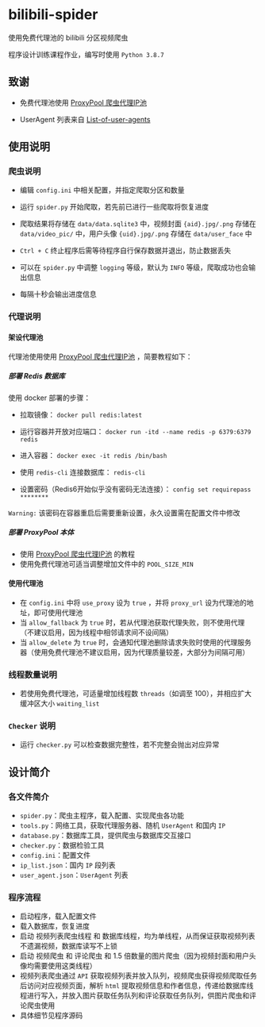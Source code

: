 # bilibili-spider

使用免费代理池的 bilibili 分区视频爬虫

程序设计训练课程作业，编写时使用 `Python 3.8.7`

## 致谢

- 免费代理池使用 [ProxyPool 爬虫代理IP池](https://github.com/jhao104/proxy_pool)

- UserAgent 列表来自 [List-of-user-agents](https://github.com/tamimibrahim17/List-of-user-agents)

## 使用说明

### 爬虫说明

- 编辑 `config.ini` 中相关配置，并指定爬取分区和数量

- 运行 `spider.py` 开始爬取，若先前已进行一些爬取将恢复进度
- 爬取结果将存储在 `data/data.sqlite3` 中，视频封面 `{aid}.jpg/.png` 存储在 `data/video_pic/` 中，用户头像 `{uid}.jpg/.png` 存储在 `data/user_face` 中
- `Ctrl + C` 终止程序后需等待程序自行保存数据并退出，防止数据丢失
- 可以在 `spider.py` 中调整 `logging` 等级，默认为 `INFO` 等级，爬取成功也会输出信息
- 每隔十秒会输出进度信息

### 代理说明

#### 架设代理池

代理池使用使用 [ProxyPool 爬虫代理IP池](https://github.com/jhao104/proxy_pool) ，简要教程如下：

##### 部署 Redis 数据库

使用 docker 部署的步骤：

- 拉取镜像： `docker pull redis:latest`

- 运行容器并开放对应端口： `docker run -itd --name redis -p 6379:6379 redis`

- 进入容器： `docker exec -it redis /bin/bash`

- 使用 `redis-cli` 连接数据库： `redis-cli`

- 设置密码（Redis6开始似乎没有密码无法连接）： `config set requirepass ********`

`Warning:` 该密码在容器重启后需要重新设置，永久设置需在配置文件中修改

##### 部署 ProxyPool 本体

- 使用 [ProxyPool 爬虫代理IP池](https://github.com/jhao104/proxy_pool) 的教程
- 使用免费代理池可适当调整增加文件中的 `POOL_SIZE_MIN`

#### 使用代理池

- 在 `config.ini` 中将 `use_proxy` 设为 `true` ，并将 `proxy_url` 设为代理池的地址，即可使用代理池
- 当 `allow_fallback` 为 `true` 时，若从代理池获取代理失败，则不使用代理（不建议启用，因为线程中相邻请求间不设间隔）
- 当 `allow_delete` 为 `true` 时，会通知代理池删除请求失败时使用的代理服务器（使用免费代理池不建议启用，因为代理质量较差，大部分为间隔可用）

### 线程数量说明

- 若使用免费代理池，可适量增加线程数 `threads`（如调至 100），并相应扩大缓冲区大小 `waiting_list`

### `Checker` 说明

- 运行 `checker.py` 可以检查数据完整性，若不完整会抛出对应异常

## 设计简介

### 各文件简介

- `spider.py`：爬虫主程序，载入配置、实现爬虫各功能
- `tools.py`：网络工具，获取代理服务器、随机 `UserAgent` 和国内 `IP`
- `database.py`：数据库工具，提供爬虫与数据库交互接口
- `checker.py`：数据检验工具
- `config.ini`：配置文件
- `ip_list.json`：国内 `IP` 段列表
- `user_agent.json`：`UserAgent` 列表

### 程序流程

- 启动程序，载入配置文件
- 载入数据库，恢复进度
- 启动 视频列表爬虫线程 和 数据库线程，均为单线程，从而保证获取视频列表不遗漏视频，数据库读写不上锁
- 启动 视频爬虫 和 评论爬虫 和 1.5 倍数量的图片爬虫（因为视频封面和用户头像均需要使用这类线程）
- 视频列表爬虫通过 `API` 获取视频列表并放入队列，视频爬虫获得视频爬取任务后访问对应视频页面，解析 `html` 提取视频信息和作者信息，传递给数据库线程进行写入，并放入图片获取任务队列和评论获取任务队列，供图片爬虫和评论爬虫使用
- 具体细节见程序源码
